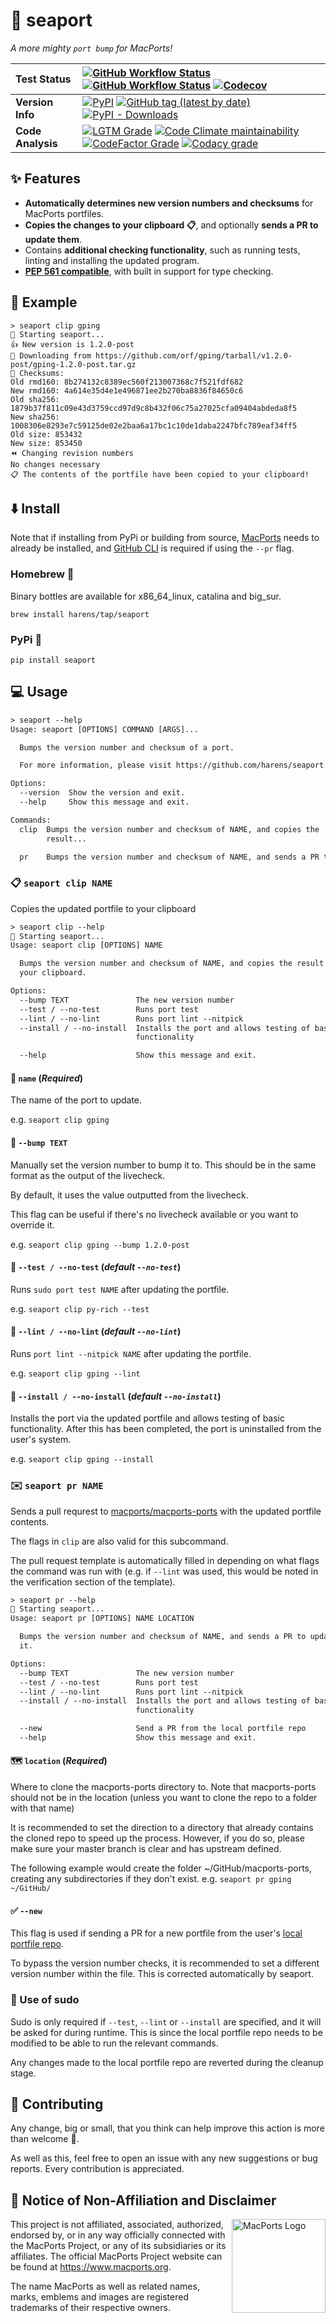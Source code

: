 # 🌊 seaport

*A more mighty `port bump` for MacPorts!*

| Test Status | [![GitHub Workflow Status](https://img.shields.io/github/workflow/status/harens/seaport/Tests?logo=github&style=flat-square)](https://github.com/harens/seaport/actions?query=workflow%3ATests) [![GitHub Workflow Status](https://img.shields.io/github/workflow/status/harens/seaport/ShellCheck?label=ShellCheck&logo=github%20actions&logoColor=white&style=flat-square)](https://github.com/harens/seaport/actions?query=workflow%3AShellCheck) [![Codecov](https://img.shields.io/codecov/c/github/harens/seaport?logo=codecov&style=flat-square)](https://codecov.io/gh/harens/seaport)  |
|:--|:--|
| __Version Info__ | [![PyPI](https://img.shields.io/pypi/v/seaport?logo=pypi&logoColor=white&style=flat-square)](https://pypi.org/project/seaport/) [![GitHub tag (latest by date)](https://img.shields.io/github/v/tag/harens/seaport?logo=github&style=flat-square)](https://github.com/harens/seaport/releases) [![PyPI - Downloads](https://img.shields.io/pypi/dm/seaport?logo=python&logoColor=white&style=flat-square)](https://pypi.org/project/seaport/) |
| __Code Analysis__ |[![LGTM Grade](https://img.shields.io/lgtm/grade/python/github/harens/seaport?logo=lgtm&style=flat-square)](https://lgtm.com/projects/g/harens/seaport/) [![Code Climate maintainability](https://img.shields.io/codeclimate/maintainability/harens/seaport?logo=code%20climate&style=flat-square)](https://codeclimate.com/github/harens/seaport) [![CodeFactor Grade](https://img.shields.io/codefactor/grade/github/harens/seaport?logo=codefactor&style=flat-square)](https://www.codefactor.io/repository/github/harens/seaport) [![Codacy grade](https://img.shields.io/codacy/grade/8539131738c3433f8057e65aab21de03?logo=codacy&style=flat-square)](https://app.codacy.com/gh/harens/seaport/dashboard?branch=master)|

## ✨ Features

* __Automatically determines new version numbers and checksums__ for MacPorts portfiles.
* __Copies the changes to your clipboard 📋__, and optionally __sends a PR to update them__.
* Contains __additional checking functionality__, such as running tests, linting and installing the updated program.
* __[PEP 561 compatible](https://www.python.org/dev/peps/pep-0561)__, with built in support for type checking.

## 🤖 Example

```
> seaport clip gping
🌊 Starting seaport...
👍 New version is 1.2.0-post
🔻 Downloading from https://github.com/orf/gping/tarball/v1.2.0-post/gping-1.2.0-post.tar.gz
🔎 Checksums:
Old rmd160: 8b274132c8389ec560f213007368c7f521fdf682
New rmd160: 4a614e35d4e1e496871ee2b270ba8836f84650c6
Old sha256: 1879b37f811c09e43d3759ccd97d9c8b432f06c75a27025cfa09404abdeda8f5
New sha256: 1008306e8293e7c59125de02e2baa6a17bc1c10de1daba2247bfc789eaf34ff5
Old size: 853432
New size: 853450
⏪️ Changing revision numbers
No changes necessary
📋 The contents of the portfile have been copied to your clipboard!
```

## ⬇️ Install

Note that if installing from PyPi or building from source, [MacPorts](https://www.macports.org/) needs to already be installed, and [GitHub CLI](https://cli.github.com/) is required if using the `--pr` flag.

### Homebrew 🍺

Binary bottles are available for x86_64_linux, catalina and big_sur.

```
brew install harens/tap/seaport
```

### PyPi 🐍

```
pip install seaport
```

## 💻 Usage

```txt
> seaport --help
Usage: seaport [OPTIONS] COMMAND [ARGS]...

  Bumps the version number and checksum of a port.

  For more information, please visit https://github.com/harens/seaport

Options:
  --version  Show the version and exit.
  --help     Show this message and exit.

Commands:
  clip  Bumps the version number and checksum of NAME, and copies the
        result...

  pr    Bumps the version number and checksum of NAME, and sends a PR to...
```

### 📋 `seaport clip NAME`

Copies the updated portfile to your clipboard

```txt
> seaport clip --help
🌊 Starting seaport...
Usage: seaport clip [OPTIONS] NAME

  Bumps the version number and checksum of NAME, and copies the result to
  your clipboard.

Options:
  --bump TEXT               The new version number
  --test / --no-test        Runs port test
  --lint / --no-lint        Runs port lint --nitpick
  --install / --no-install  Installs the port and allows testing of basic
                            functionality

  --help                    Show this message and exit.
```

#### 📛 `name` (_Required_)

The name of the port to update.

e.g. `seaport clip gping`

#### 🔻 `--bump TEXT`

Manually set the version number to bump it to. This should be in the same format as the output of the livecheck.

By default, it uses the value outputted from the livecheck.

This flag can be useful if there's no livecheck available or you want to override it.

e.g. `seaport clip gping --bump 1.2.0-post`

#### 🧪 `--test / --no-test` (_default `--no-test`_)

Runs `sudo port test NAME` after updating the portfile.

e.g. `seaport clip py-rich --test`

#### 🤔 `--lint / --no-lint` (_default `--no-lint`_)

Runs `port lint --nitpick NAME` after updating the portfile.

e.g. `seaport clip gping --lint`

#### 🔨 `--install / --no-install` (_default `--no-install`_)

Installs the port via the updated portfile and allows testing of basic functionality. After this has been completed, the port is uninstalled from the user's system.

e.g. `seaport clip gping --install`

### ✉️ `seaport pr NAME`

Sends a pull requrest to [macports/macports-ports](https://github.com/macports/macports-ports) with the updated portfile contents.

The flags in `clip` are also valid for this subcommand.

The pull request template is automatically filled in depending on what flags the command was run with (e.g. if `--lint` was used, this would be noted in the verification section of the template).

```txt
> seaport pr --help
🌊 Starting seaport...
Usage: seaport pr [OPTIONS] NAME LOCATION

  Bumps the version number and checksum of NAME, and sends a PR to update
  it.

Options:
  --bump TEXT               The new version number
  --test / --no-test        Runs port test
  --lint / --no-lint        Runs port lint --nitpick
  --install / --no-install  Installs the port and allows testing of basic
                            functionality

  --new                     Send a PR from the local portfile repo
  --help                    Show this message and exit.
  ```

#### 🗺 `location` (_Required_)

Where to clone the macports-ports directory to.
Note that macports-ports should not be in the location (unless you want to clone the repo to a folder with that name)

It is recommended to set the direction to a directory that already contains the cloned repo to speed up the process.
However, if you do so, please make sure your master branch is clear and has upstream defined.

The following example would create the folder ~/GitHub/macports-ports, creating any subdirectories if they don't exist.
e.g. `seaport pr gping ~/GitHub/`
  
#### ✅ `--new`

This flag is used if sending a PR for a new portfile from the user's [local portfile repo](https://guide.macports.org/chunked/development.local-repositories.html).

To bypass the version number checks, it is recommended to set a different version number within the file. This is corrected automatically by seaport.

### 🚀 Use of sudo

Sudo is only required if `--test`, `--lint` or `--install` are specified, and it will be asked for during runtime. This is since the local portfile repo needs to be modified to be able to run the relevant commands.

Any changes made to the local portfile repo are reverted during the cleanup stage.

## 🔨 Contributing

Any change, big or small, that you think can help improve this action is more than welcome 🎉.

As well as this, feel free to open an issue with any new suggestions or bug reports. Every contribution is appreciated.

## 📒 Notice of Non-Affiliation and Disclaimer

<img src="https://avatars2.githubusercontent.com/u/4225322?s=280&v=4" align="right"
     alt="MacPorts Logo" width="150">

This project is not affiliated, associated, authorized, endorsed by, or in any way officially connected with the MacPorts Project, or any of its subsidiaries or its affiliates. The official MacPorts Project website can be found at <https://www.macports.org>.

The name MacPorts as well as related names, marks, emblems and images are registered trademarks of their respective owners.
